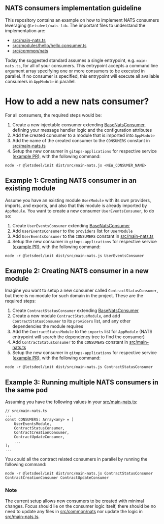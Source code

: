 ## NATS consumers implementation guideline

This repository contains an example on how to implement NATS consumers leveraging `@letsdeel/nats-lib`. The important files to understand the implementation are:
- [src/main-nats.ts](https://github.com/letsdeel/service-template/blob/dev/src/main-nats.ts)
- [src/modules/hello/hello.consumer.ts](https://github.com/letsdeel/service-template/blob/dev/src/modules/hello/hello.consumer.ts)
- [src/common/nats](https://github.com/letsdeel/service-template/blob/dev/src/common/nats)

Today the suggested standard assumes a single entrypoint, e.g. `main-nats.ts`, for all of your consumers. This entrypoint accepts a command line argument array specifying one or more consumers to be executed in parallel.
If no consumer is specified, this entrypoint will execute all available consumers in `AppModule` in parallel.

# How to add a new nats consumer?

For all consumers, the required steps would be:
1. Create a new injectable consumer extending [BaseNatsConsumer](https://github.com/letsdeel/service-template/blob/dev/src/common/nats/base-nats.consumer.ts), defining your message handler logic and the configuration attributes
2. Add the created consumer to a module that is imported into `AppModule`
3. Add the name of the created consumer to the `CONSUMERS` constant in [src/main-nats.ts](https://github.com/letsdeel/service-template/blob/dev/src/main-nats.ts)
4. Setup the new consumer in `gitops-applications` for respective service ([example PR](https://github.com/letsdeel/gitops-applications/pull/2906/files#diff-316db2126239f78200e7b4911df6c44d31459db2e3a313ca58e22fe604fde325R68-R71)), with the following command:
```
node -r @letsdeel/init dist/src/main-nats.js <NEW_CONSUMER_NAME>
```


## Example 1: Creating NATS consumer in an existing module

Assume you have an existing module `UserModule` with its own providers, imports, and exports, and also that this module is already imported by `AppModule`.
You want to create a new consumer `UserEventsConsumer`, to do so:

1. Create `UserEventsConsumer` extending [BaseNatsConsumer](https://github.com/letsdeel/service-template/blob/dev/src/common/nats/base-nats.consumer.ts)
2. Add `UserEventsConsumer` to the `providers` list for `UserModule`
3. Add `UserEventsConsumer` to the `CONSUMERS` constant in [src/main-nats.ts](https://github.com/letsdeel/service-template/blob/dev/src/main-nats.ts)
5. Setup the new consumer in `gitops-applications` for respective service ([example PR](https://github.com/letsdeel/gitops-applications/pull/2906/files#diff-316db2126239f78200e7b4911df6c44d31459db2e3a313ca58e22fe604fde325R68-R71)), with the following command:
```
node -r @letsdeel/init dist/src/main-nats.js UserEventsConsumer
```

## Example 2: Creating NATS consumer in a new module

Imagine you want to setup a new consumer called `ContractStatusConsumer`, but there is no module for such domain in the project. These are the required steps:

1. Create `ContractStatusConsumer` extending [BaseNatsConsumer](https://github.com/letsdeel/service-template/blob/dev/src/common/nats/base-nats.consumer.ts)
2. Create a new module `ContractStatusModule`, and add `ContractStatusConsumer` to its `providers` list, and any other dependencies the module requires
3. Add the `ContractStatusModule` to the `imports` list for `AppModule` (NATS entrypoint will search the dependency tree to find the consumer)
4. Add `ContractStatusConsumer` to the `CONSUMERS` constant in [src/main-nats.ts](https://github.com/letsdeel/service-template/blob/dev/src/main-nats.ts)
5. Setup the new consumer in `gitops-applications` for respective service ([example PR](https://github.com/letsdeel/gitops-applications/pull/2906/files#diff-316db2126239f78200e7b4911df6c44d31459db2e3a313ca58e22fe604fde325R68-R71)), with the following command:
```
node -r @letsdeel/init dist/src/main-nats.js ContractStatusConsumer
```

## Example 3: Running multiple NATS consumers in the same pod

Assuming you have the following values in your [src/main-nats.ts](https://github.com/letsdeel/service-template/blob/dev/src/main-nats.ts):

```
// src/main-nats.ts
...
const CONSUMERS: Array<any> = [
    UserEventsModule,
    ContractStatusConsumer,
    ContractCreationConsumer,
    ContractUpdateConsumer,
    ...
];
...
```

You could all the contract related consumers in parallel by running the following command:
```
node -r @letsdeel/init dist/src/main-nats.js ContractStatusConsumer ContractCreationConsumer ContractUpdateConsumer
```


### Note

The current setup allows new consumers to be created with minimal changes. Focus should lie on the consumer logic itself, there should be no need to update any files in [src/common/nats](https://github.com/letsdeel/service-template/blob/dev/src/common/nats) nor update the logic in [src/main-nats.ts](https://github.com/letsdeel/service-template/blob/dev/src/main-nats.ts).